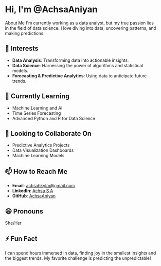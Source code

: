 # Hi, I'm @AchsaAniyan

About Me
I'm currently working as a data analyst, but my true passion lies in the field of data science. I love diving into data, uncovering patterns, and making predictions.

## 👀 Interests
- **Data Analysis**: Transforming data into actionable insights.
- **Data Science**: Harnessing the power of algorithms and statistical models.
- **Forecasting & Predictive Analytics**: Using data to anticipate future trends.

## 🌱 Currently Learning
- Machine Learning and AI
- Time Series Forecasting
- Advanced Python and R for Data Science

## 💞️ Looking to Collaborate On
- Predictive Analytics Projects
- Data Visualization Dashboards
- Machine Learning Models

## 📫 How to Reach Me
- **Email**: achsahkylm@gmail.com
- **LinkedIn**: [Achsa S A](https://www.linkedin.com/in/achsah-s-a-393530243)
- **GitHub**: [AchsaAniyan](https://github.com/AchsaAniyan)

## 😄 Pronouns
She/Her

## ⚡ Fun Fact
I can spend hours immersed in data, finding joy in the smallest insights and the biggest trends. My favorite challenge is predicting the unpredictable!
